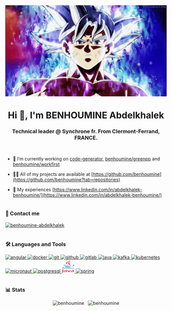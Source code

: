 <div align="center">
  <img src="images/banner.gif"/>
  <h1>Hi 👋, I'm BENHOUMINE Abdelkhalek</h1>
  <h3>Technical leader @ Synchrone fr. From Clermont-Ferrand, FRANCE.</h3>
</div>
<br/>

- 🔭 I’m currently working on [code-generator](https://github.com/benhoumine/code-generator), [benhoumine/greenpp](https://github.com/benhoumine/greenpp) and [benhoumine/workfirst](https://github.com/benhoumine/workfirst)

- 👨‍💻 All of my projects are available at [https://github.com/benhoumine](https://github.com/benhoumine?tab=repositories)

- 📄 My experiences [https://www.linkedin.com/in/abdelkhalek-benhoumine/](https://www.linkedin.com/in/abdelkhalek-benhoumine/)

<h1></h1>

<h3 align="left">📱 Contact me</h3>
<p align="left">
  <a href="https://www.linkedin.com/in/abdelkhalek-benhoumine/" target="blank">
    <img align="center" src="https://raw.githubusercontent.com/rahuldkjain/github-profile-readme-generator/master/src/images/icons/Social/linked-in-alt.svg" alt="benhoumine-abdelkhalek" height="30" width="40" />
  </a>
</p>

<h1></h1>

<h3 align="left">🛠️ Languages and Tools</h3>
<p align="left"> 
  <a href="https://angular.io" title="Angular" target="_blank" rel="noreferrer"> <img src="https://angular.io/assets/images/logos/angular/angular.svg" alt="angular" width="40" height="40"/> </a> 
  <a href="https://www.docker.com/" title="Docker" target="_blank" rel="noreferrer"> <img src="https://cdn.jsdelivr.net/gh/devicons/devicon/icons/docker/docker-original-wordmark.svg" alt="docker" width="40" height="40"/> </a> 
  <a href="https://git-scm.com/" title="Git" target="_blank" rel="noreferrer"> <img src="https://www.vectorlogo.zone/logos/git-scm/git-scm-icon.svg" alt="git" width="40" height="40"/> </a> 
  <a href="https://github.com/" title="GitHub" target="_blank" rel="noreferrer"> <img src="https://cdn.jsdelivr.net/gh/devicons/devicon/icons/github/github-original.svg" alt="github" width="40" height="40"/> </a> 
  <a href="https://gitlab.com/" title="GitLab" target="_blank" rel="noreferrer"> <img src="https://cdn.jsdelivr.net/gh/devicons/devicon/icons/gitlab/gitlab-original.svg" alt="gitlab" width="40" height="40"/> </a> 
  <a href="https://www.java.com" title="Java" target="_blank" rel="noreferrer"> <img src="https://cdn.jsdelivr.net/gh/devicons/devicon/icons/java/java-original.svg" alt="java" width="40" height="40"/> </a> 
  <a href="https://kafka.apache.org/" title="Apache Kafka" target="_blank" rel="noreferrer"> <img src="https://www.vectorlogo.zone/logos/apache_kafka/apache_kafka-icon.svg" alt="kafka" width="40" height="40"/> </a> 
  <a href="https://kubernetes.io" title="Kubernetes" target="_blank" rel="noreferrer"> <img src="https://www.vectorlogo.zone/logos/kubernetes/kubernetes-icon.svg" alt="kubernetes" width="40" height="40"/> </a> 
  <a href="https://micronaut.io/" title="Micronaut" target="_blank" rel="noreferrer"> <img src="https://micronaut.io/wp-content/uploads/2021/06/sally-black.png" alt="micronaut" width="40" height="40"/> </a> 
  <a href="https://www.postgresql.org" title="PostgreSQL" target="_blank" rel="noreferrer"> <img src="https://cdn.jsdelivr.net/gh/devicons/devicon/icons/postgresql/postgresql-original-wordmark.svg" alt="postgresql" width="40" height="40"/> </a> 
  <a href="https://openjdk.org/" title="Java" target="_blank" rel="noreferrer"> <img src="images/java.png" alt="java" width="40" height="40"/> </a> 
  <a href="https://spring.io/" title="Spring Boot" target="_blank" rel="noreferrer"> <img src="https://www.vectorlogo.zone/logos/springio/springio-icon.svg" alt="spring" width="40" height="40"/> </a> 
</p>

<h1></h1>

<h3 align="left">📊 Stats</h3>
<div align="center">
  <img src="https://github-readme-stats.vercel.app/api?username=benhoumine&show_icons=true&locale=en&custom_title=GitHub%20Stats&bg_color=30,0f0c29,302b63,24243e&title_color=fff&text_color=fff&icon_color=fff" alt="benhoumine" />
  &nbsp
  <img src="https://github-readme-streak-stats.herokuapp.com/?user=benhoumine" alt="benhoumine" />
</div>

